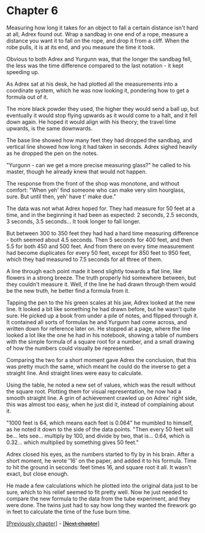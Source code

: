 # Chapter 6

<!-- 
* What is this chapter's purpose?
  
  * Adrex get the formula right with a test
  * Adrex starts developing a gun
  * He confronts his parents about Ravenites hating Skywalkers.

* What shall it accomplish?

  * Show story that leans up of the lore of CR
  * Show hate (like second generation refugees)

* What is being shown that hasn't been shown before?

 * Story about the dragonborns
 * Adrex can do some "crazy" math to fit the 'splat'-effect
 -->

Measuring how long it takes for an object to fall a certain distance isn't hard at all, Adrex found out.
Wrap a sandbag in one end of a rope, measure a distance you want it to fall on the rope, and drop it from a cliff.
When the robe pulls, it is at its end, and you measure the time it took.

Obvious to both Adrex and Yurgunn was, that the longer the sandbag fell, the less was the time difference compared to the last notation - it kept speeding up.

As Adrex sat at his desk, he had plotted all the measurements into a coordinate system, which he was now looking it, pondering how to get a formula out of it.

The more black powder they used, the higher they would send a ball up, but eventually it would stop flying upwards as it would come to a halt, and it fell down again.
He hoped it would align with his theory; the travel time upwards, is the same downwards.

The base line showed how many feet they had dropped the sandbag, and vertical line showed how long it had taken in seconds.
Adrex sighed heavily as he dropped the pen on the notes.

"Yurgunn - can we get a more precise measuring glass?" he called to his master, though he already knew that would not happen.

The response from the front of the shop was monotone, and without comfort:
"When yeh' find someone who can make very slim hourglass, sure.
But until then, yeh' have t' make due."

The data was not what Adrex hoped for.
They had measure for 50 feet at a time, and in the beginning it had been as expected:
2 seconds, 2.5 seconds, 3 seconds, 3.5 seconds... It took longer to fall longer.

But between 300 to 350 feet they had had a hard time measuring difference - both seemed about 4.5 seconds.
Then 5 seconds for 400 feet, and then 5.5 for both 450 and 500 feet.
And from there on every time measurement had become duplicates for every 50 feet, except for 850 feet to 950 feet, which they had measured to 7.5 seconds for all three of them.

A line through each point made it bend slightly towards a flat line, like flowers in a strong breeze. 
The truth properly hid somewhere between, but they couldn't measure it.
Well, if the line he had drawn through them would be the new truth, he better find a formula from it.

Tapping the pen to the his green scales at his jaw, Adrex looked at the new line.
It looked a bit like something he had drawn before, but he wasn't quite sure.
He picked up a book from under a pile of notes, and flipped through it.
It contained all sorts of formulas he and Yurgunn had come across, and written down for reference later on.
He stopped at a page, where the line looked a lot like the one he had in his notebook, showing a table of numbers with the simple formula of a square root for a number, and a small drawing of how the numbers could visually be represented.

Comparing the two for a short moment gave Adrex the conclusion, that this was pretty much the same, which meant he could do the inverse to get a straight line.
And straight lines were easy to calculate.

Using the table, he noted a new set of values, which was the result without the square root.
Plotting them for visual representation, he now had a smooth straight line.
A grin of achievement crawled up on Adrex' right side, this was almost too easy, when he just did it, instead of complaining about it.

"1000 feet is 64, which means each feet is 0.064" he mumbled to himself, as he noted it down to the side of the data points.
"Then every 50 feet will be... lets see... multiply by 100, and divide by two, that is... 0.64, which is 0.32... which multiplied by something gives 50 feet."

Adrex closed his eyes, as the numbers started to fly by in his brain.
After a short moment, he wrote '16' on the paper, and added it to his formula.
Time to hit the ground in seconds: feet times 16, and square root it all.
It wasn't exact, but close enough.

He made a few calculations which he plotted into the original data just to be sure, which to his relief seemed to fit pretty well.
Now he just needed to compare the new formula to the data from the tube experiment, and they were done.
The twins just had to say how long they wanted the firework go in feet to calculate the time of the fuse burn time.




[[Previously chapter]](Chapter5.md) - [[~~Next chapter~~]](Chapter7.md)